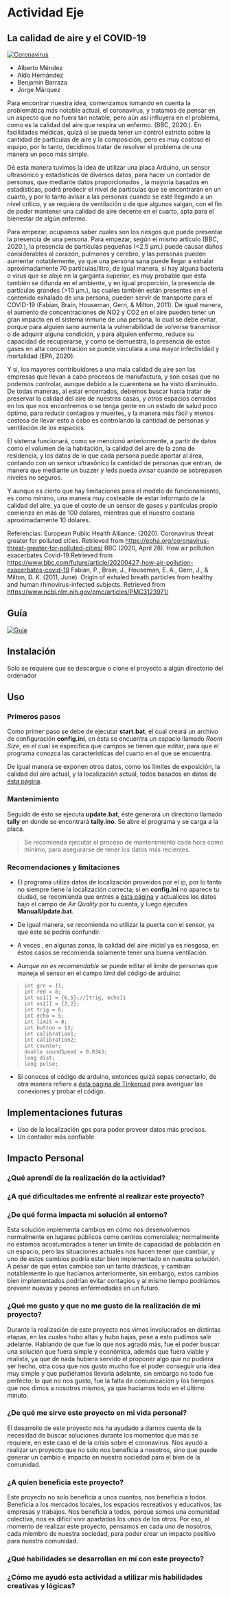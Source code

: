 # Actividad Eje

## La calidad de aire y el COVID-19

[![Coronavirus](https://i.imgur.com/xdJxEDR.png)](https://www.youtube.com/watch?v=E9sUpVQ4izY "Coronavirus")

- Alberto Méndez
- Aldo Hernández
- Benjamín Barraza
- Jorge Márquez

Para encontrar nuestra idea, comenzamos tomando en cuenta la problemática más notable actual, el coronavirus, y tratamos de pensar en un aspecto que no fuera tan notable, pero aún así influyera en el problema, como es la calidad del aire que respira un enfermo. (BBC, 2020.). En facilidades médicas, quizá si se pueda tener un control estricto sobre la cantidad de partículas de aire y la composición, pero es muy costoso el equipo, por lo tanto, decidimos tratar de resolver el problema de una manera un poco más simple.

Dé esta manera tuvimos la idea de utilizar una placa Arduino, un sensor ultrasónico y estadísticas de diversos datos, para hacer un contador de personas, que mediante datos proporcionados , la mayoría basados en estadísticas, podrá predecir el nivel de partículas que se encontrarán en un cuarto, y por lo tanto avisar a las personas cuando se esté llegando a un nivel crítico, y se requiera de ventilación o de que algunos salgan, con el fin de poder mantener una calidad de aire decente en el cuarto, apta para el bienestar de algún enfermo.

Para empezar, ocupamos saber cuales son los riesgos que puede presentar la presencia de una persona. Para empezar, según el mismo artículo (BBC, 2020.), la presencia de partículas pequeñas (<2.5 μm.) puede causar daños considerables al corazón, pulmones y cerebro, y las personas pueden aumentar notablemente, ya que una persona sana puede llegar a exhalar aproximadamente 70 partículas/litro, de igual manera, si hay alguna bacteria o virus que se aloje en la garganta superior, es muy probable que ésta también se difunda en el ambiente, y en igual proporción, la presencia de partículas grandes (>10 μm.), las cuales también están presentes en el contenido exhalado de una persona, pueden servir de transporte para el COVID-19 (Fabian, Brain, Houseman, Gern, & Milton, 2011). De igual manera, el aumento de concentraciones de NO2 y CO2 en el aire pueden tener un gran impacto en el sistema inmune de una persona, lo cual se debe evitar, porque para alguien sano aumenta la vulnerabilidad de volverse transmisor o de adquirir alguna condición, y para alguien enfermo, reduce su capacidad de recuperarse, y como se demuestra, la presencia de estos gases en alta concentración se puede vinculara a una mayor infectividad y mortalidad (EPA, 2020).

Y si, los mayores contribuidores a una mala calidad de aire son las empresas que llevan a cabo procesos de manufactura, y son cosas que no podemos controlar, aunque debido a la cuarentena se ha visto disminuido. De todas maneras, al estar encerrados, debemos buscar hacia tratar de preservar la calidad del aire de nuestras casas, y otros espacios cerrados en los que nos encontremos o se tenga gente en un estado de salud poco óptimo, para reducir contagios y muertes, y la manera más fácil y menos costosa de llevar esto a cabo es controlando la cantidad de personas y ventilación de los espacios.

El sistema funcionará, como se mencionó anteriormente, a partir de datos como el volumen de la habitación, la calidad del aire de la zona de residencia, y los datos de lo que cada persona puede aportar al área, contando con un sensor ultrasónico la cantidad de personas que entran, de manera que mediante un buzzer y leds pueda avisar cuando se sobrepasen niveles no seguros.

Y aunque es cierto que hay limitaciones para el modelo de funcionamiento, es como mínimo, una manera muy costeable de estar informado de la calidad del aire, ya que el costo de un sensor de gases y partículas propio comienza en más de 100 dólares, mientras que el nuestro costaría aproximadamente 10 dólares.

Referencias:
European Public Health Alliance. (2020). Coronavirus threat greater for polluted cities. Retrieved from <https://epha.org/coronavirus-threat-greater-for-polluted-cities/>
BBC (2020, April 28). How air pollution exacerbates Covid-19.Retrieved from <https://www.bbc.com/future/article/20200427-how-air-pollution-exacerbates-covid-19>
Fabian, P., Brain, J., Houseman, E. A., Gern, J., & Milton, D. K. (2011, June). Origin of exhaled breath particles from healthy and human rhinovirus-infected subjects. Retrieved from <https://www.ncbi.nlm.nih.gov/pmc/articles/PMC3123971/>

## Guía

[![Guía](https://i.imgur.com/WiEi9aE.png)](https://www.youtube.com/watch?v=E9sUpVQ4izY)

## Instalación

Solo se requiere que se descargue o clone el proyecto a algún directorio del ordenador

## Uso

### Primeros pasos

Como primer paso se debe de ejecutar **start.bat**, el cual creará un archivo de configuración **config.ini**, en ésta se encuentra un espacio llamado *Room Size*, en el cual se especifica que campos se tienen que editar, para que el programa conozca las características del cuarto en el que se encuentra.

De igual manera se exponen otros datos, como los límites de exposición, la calidad del aire actual, y la localización actual, todos basados en datos de [ésta página](https://waqi.info/).

### Mantenimiento

Seguido de ésto se ejecuta **update.bat**, éste generará un directorio llamado **tally** en donde se encontrará **tally.ino**. Se abre el programa y se carga a la placa.

>Se recomienda ejecutar el proceso de mantenimiento cada hora como mínimo, para asegurarse de tener los datos más recientes.

### Recomendaciones y limitaciones

- El programa utiliza datos de localización proveídos por el ip, por lo tanto no siempre tiene la localización correcta; si en **config.ini** no aparece tu ciudad, se recomienda que entres a [ésta página](https://waqi.info/) y actualices los datos bajo el campo de *Air Quality* por tu cuenta, y luego ejecutes **ManualUpdate.bat**.

- De igual manera, se recomienda no utilizar la puerta con el sensor, ya que éste se podría confundir.

- A veces , en algunas zonas, la calidad del aire inicial ya es riesgosa, en éstos casos se recomienda solamente tener una buena ventilación.

- *Aunque no es recomendable* se puede editar el límite de personas que maneja el sensor en el campo *limit* del código de arduino:

>```arduino
>int grn = 11;
>int red = 8;
>int us1[] = {6,5};//[trig, echo]1
>int us2[] = {3,2};
>int trig = 6;
>int echo = 5;
>int limit = 0;
>int button = 13;
>int calibration1;
>int calibration2;
>int counter;
>double soundSpeed = 0.0343;
>long dist;
>long pulse;
>```

- Si conoces el código de arduino, entonces quizá sepas conectarlo, de otra manera refiere a [ésta página de Tinkercad](https://www.tinkercad.com/things/g2BWiqrGhbB ) para averiguar las conexiones y probar el código.

## Implementaciones futuras

- Uso de la localización gps para poder proveer datos más precisos.
- Un contador más confiable

## Impacto Personal

### ¿Qué aprendí de la realización de la actividad?

### ¿A qué dificultades me enfrenté al realizar este proyecto?

### ¿De qué forma impacta mi solución al entorno?

Esta solución implementa cambios en cómo nos desenvolvemos normalmente en lugares públicos como centros comerciales; normalmente no estamos acostumbrados a tener un límite de capacidad de población en un espacio, pero las situaciones actuales nos hacen tener que cambiar, y uno de estos cambios podría estar bien implementado en nuestra solución. A pesar de que estos cambios son un tanto drásticos, y cambian notablemente lo que hacíamos anteriormente, sin embargo, estos cambios bien implementados podrían evitar contagios y al mismo tiempo podríamos prevenir nuevas y peores enfermedades en un futuro.

### ¿Qué me gusto y que no me gusto de la realización de mi proyecto?

Durante la realización de este proyecto nos vimos involucrados en distintas etapas, en las cuales hubo altas y hubo bajas, pese a esto pudimos salir adelante. Hablando de que fue lo que nos agradó más, fue el poder buscar una solución que fuera simple y económica, además que fuera viable y realista, ya que de nada hubiera servido el proponer algo que no pudiera ser hecho, otra cosa que nos gusto mucho fue el poder conseguir una idea muy simple y que pudiéramos llevarla adelante, sin embargo no todo fue perfecto; lo que no nos gusto, fue la falta de comunicación y los tiempos que nos dimos a nosotros mismos, ya que haciamos todo en el último minuto.

### ¿De qué me sirve este proyecto en mi vida personal?

El desarrollo de este proyecto nos ha ayudado a darnos cuenta de la necesidad de buscar soluciones durante los momentos que más se requiere, en este caso el de la crisis sobre el coronavirus. Nos ayudó a realizar un proyecto que no solo nos beneficia a nosotros, sino que puede generar un cambio e impacto en nuestra sociedad para el bien de la comunidad.

### ¿A quien beneficia este proyecto?

Este proyecto no solo beneficia a unos cuantos, nos beneficia a todos. Beneficia a los mercados locales, los espacios recreativos y educativos, las empresas y trabajos. Nos beneficia a todos, porque somos una comunidad colectiva, nos es difícil vivir apartados los unos de los otros. Por eso, al momento de realizar este proyecto, pensamos en cada uno de nosotros, cada miembro de nuestra sociedad, para poder crear un impacto positivo para nuestra comunidad.

### ¿Qué habilidades se desarrollan en mí con este proyecto?

### ¿Cómo me ayudó esta actividad a utilizar mis habilidades creativas y lógicas?